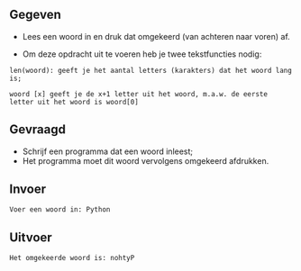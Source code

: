 ## Gegeven
* Lees een woord in en druk dat omgekeerd (van achteren naar voren) af.

* Om deze opdracht uit te voeren heb je twee tekstfuncties nodig:
```
len(woord): geeft je het aantal letters (karakters) dat het woord lang is;
```

```
woord [x] geeft je de x+1 letter uit het woord, m.a.w. de eerste letter uit het woord is woord[0]
```

## Gevraagd

* Schrijf een programma dat een woord inleest;
* Het programma moet dit woord vervolgens omgekeerd afdrukken.

## Invoer
```
Voer een woord in: Python

```
## Uitvoer
```
Het omgekeerde woord is: nohtyP

```
